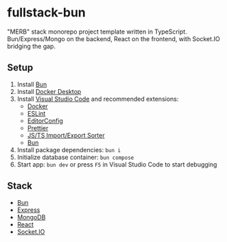 # fullstack-bun

"MERB" stack monorepo project template written in TypeScript. Bun/Express/Mongo on the backend, React on the frontend, with Socket.IO bridging the gap.

## Setup

1. Install [Bun](https://bun.sh)
2. Install [Docker Desktop](https://www.docker.com/products/docker-desktop)
3. Install [Visual Studio Code](https://code.visualstudio.com) and recommended extensions:
    - [Docker](https://marketplace.visualstudio.com/items?itemName=ms-azuretools.vscode-docker)
    - [ESLint](https://marketplace.visualstudio.com/items?itemName=dbaeumer.vscode-eslint)
    - [EditorConfig](https://marketplace.visualstudio.com/items?itemName=editorconfig.editorconfig)
    - [Prettier](https://marketplace.visualstudio.com/items?itemName=esbenp.prettier-vscode)
    - [JS/TS Import/Export Sorter](https://marketplace.visualstudio.com/items?itemName=dozerg.tsimportsorter)
    - [Bun](https://marketplace.visualstudio.com/items?itemName=oven.bun-vscode)
4. Install package dependencies: `bun i`
5. Initialize database container: `bun compose`
6. Start app: `bun dev` or press `F5` in Visual Studio Code to start debugging

## Stack

-   [Bun](https://bun.sh)
-   [Express](https://expressjs.com)
-   [MongoDB](https://www.mongodb.com)
-   [React](https://react.dev)
-   [Socket.IO](https://socket.io)
